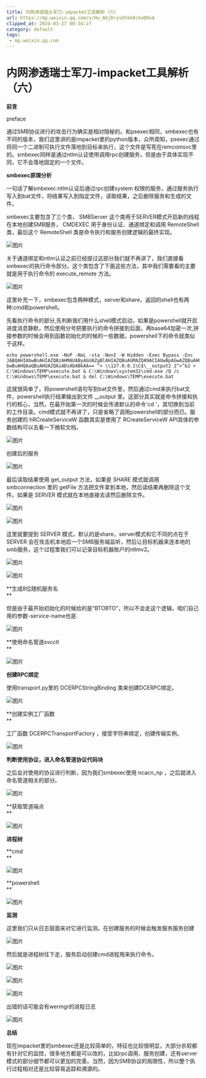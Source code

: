 ```yaml
---
title: 内网渗透瑞士军刀-impacket工具解析（六）
url: https://mp.weixin.qq.com/s/Hu_AbjDryvUYek8choDOnA
clipped_at: 2024-03-27 00:34:27
category: default
tags: 
 - mp.weixin.qq.com
---
```



# 内网渗透瑞士军刀-impacket工具解析（六）

  

  

  

**前言**

preface

通过SMB协议进行的攻击行为确实是相对隐秘的。和psexec相同，smbexec也有不同的版本，我们这里讲的是impacket里的python版本，众所周知，psexec通过将同一个二进制可执行文件落地到目标来执行，这个文件是写死在remcomsvc里的。smbexec同样是通过ntlm认证使用调用rpc创建服务，但是由于具体实现不同，它不会落地固定的一个文件。

  

**smbexec原理分析**  

  

一句话了解smbexec:ntlm认证后通过rpc创建system 权限的服务，通过服务执行写入到bat文件，将结果写入到指定文件，读取结果，之后删除服务和生成的文件。  

  

smbexec主要包含了三个类， SMBServer 这个类用于SERVER模式开启新的线程在本地创建SMB服务， CMDEXEC 用于身份认证、通道绑定和调用 RemoteShell 类，最后这个 RemoteShell 类是命令执行和服务创建逻辑的最终实现。  

  

![图片](assets/1711470867-3b00c9cb15bb4ad1a469ae45946c6bc9.webp)

  

关于通道绑定和ntlm认证之前已经提过这部分我们就不再讲了，我们直接看smbexec的执行命令部分。这个类包含了下面这些方法，其中我们需要看的主要就是用于执行命令的 execute\_remote 方法。  

  

![图片](assets/1711470867-003c9d87ef326b823e9ff7d7590d79b1.webp)

  

这里补充一下，smbexec包含两种模式，server和share，返回的shell也有两种:cmd和powershell。  

  

先看执行命令的部分,先判断我们用什么shell模式启动，如果是powershell就开启进度消息静默，然后使用分号把要执行的命令拼接到后面，再base64加密一次,拼接参数的时候会用到函数初始化的时候的一些数据，powershell下的命令就类似于这样。  

  

```plain
echo powershell.exe -NoP -NoL -sta -NonI -W Hidden -Exec Bypass -Enc
JABQAHIAbwBnAHIAZQBzAHMAUAByAGUAZgBlAHIAZQBuAGMAZQA9ACIAUwBpAGwAZQBuAHQAbAB5AEMA
bwBuAHQAaQBuAHUAZQAiADsAbABkAA== ^> \\127.0.0.1\C$\__output2 2^>^&1 >
C:\Windows\TEMP\execute.bat & C:\Windows\system32\cmd.exe /Q /c
C:\Windows\TEMP\execute.bat & del C:\Windows\TEMP\execute.bat
```

  

这就很简单了，将powershell语句写到bat文件里，然后通过cmd来执行bat文件，powershell执行结果输出到文件 \_\_output 里。这部分其实就是命令拼接和执行的核心，当然，在最开始第一次的时候会传递默认的命令'cd '，其切换到当前的工作目录。cmd模式就不再讲了，只是省略了调用powershell的部分而已。服务创建的 hRCreateServiceW 函数其实是使用了 RCreateServiceW API具体的参数结构可以去看一下微软文档，  

  

![图片](assets/1711470867-91a24a5d2d74666dfcb311a70e546265.webp)

  

创建后的服务

  

![图片](assets/1711470867-f8e82e579292a06028d3333bcf88d3c4.webp)

  

最后读取结果使用 get\_output 方法，如果是 SHARE 模式就调用 smbconnection 里的 getFile 方法把文件拿到本地，然后读结果再删除这个文件。如果是 SERVER 模式就在本地直接去读然后删除文件。  

  

![图片](assets/1711470867-ab24a446e80500e767970d5942af7ddb.webp)

  

![图片](assets/1711470867-82a9f73606f249638b209ee1dd160f51.webp)

  

这里就要提到 SERVER 模式，默认的是share，server模式和它不同的点在于 SERVER 会在攻击机本地启一个SMB服务端监听，然后让目标机器来连本地的smb服务，这个过程里我们可以记录目标机器账户的ntlmv2。  

  

![图片](assets/1711470867-5f8d17ca3b17259a54504bf6e379c079.webp)

  

![图片](assets/1711470867-c906effd38932aa477016021599652a5.webp)

  

**生成8位随机服务名  
**

但是由于最开始初始化的时候给的是“BTOBTO”，所以不会走这个逻辑，咱们自己用的参数-service-name也是.  

  

![图片](assets/1711470867-63eca2afcb36dbb5dbc1242052937249.webp)

  

**使用命名管道svcctl  
**

![图片](assets/1711470867-4ccc2b2d04a7ba64bd28eaa514444d4a.webp)

  

**创建RPC绑定**

使用transport.py里的 DCERPCStringBinding 类来创建DCERPC绑定。  

  

![图片](assets/1711470867-b536ec28e7ab68d740f12d87b2391ac9.webp)

  

**创建实例工厂函数  
**

工厂函数 DCERPCTransportFactory ，接受字符串绑定，创建传输实例。  

  

![图片](assets/1711470867-5fbf92624ea2a4d2c8e84cd45af19ce9.webp)

  

**判断使用协议，进入命名管道协议代码块**

之后会对使用的协议进行判断，因为我们smbexec使用 ncacn\_np ，之后就进入命名管道相关的部分。  

  

![图片](assets/1711470867-0b6070fde1054d8a6f8d4ef19581ff1c.webp)

  

**获取管道端点  
**

![图片](assets/1711470867-b30bf5e9807d95d6385b28442e2ceb8e.webp)

  

  

**进程树**  

**cmd  
**

![图片](assets/1711470867-868df15eb1f0b615b01818043e422cc6.webp)

**powershell  
**

![图片](assets/1711470867-e2d823069817ab223b484de5fe06cf7b.webp)

  

  

**监测**  

  

这里我们只从日志层面来对它进行监测。在创建服务的时候会触发服务服务创建  

  

![图片](assets/1711470867-1574c795958e0f247cbec5692a199817.webp)

  

然后就是进程树往下走，服务启动创建cmd进程用来执行命令。  

  

![图片](assets/1711470867-85352f672df9ef6a123f8ee061db217a.webp)

  

![图片](assets/1711470867-10cb6b2093c7176c9332f7fdd97fb6eb.webp)

  

![图片](assets/1711470867-2485053e41286e4f2e51c731d62e5562.webp)

  

出错的话可能会有wermgr的进程日志  

  

![图片](assets/1711470867-1adce35517e23db307d13be254f08507.webp)

  

  

**总结**  

  

现在impacket里的smbexec还是比较简单的，特征也比较很明显，大部分杀软都有针对它的监控，很多地方都是可以改的，比如rpc调用、服务创建，还有server模式的部分细节都可以更加的完善。当然，因为SMB协议的局限性，所以整个执行过程相对还是比较容易追踪和溯源的。  

  

  

[](http://mp.weixin.qq.com/s?__biz=MzkxNTEzMTA0Mw==&mid=2247493393&idx=1&sn=8fce0054925cc69d6eabc827042a43f6&chksm=c16178ddf616f1cbf9c6a61d8fcba4b3233d83cf4acb3446c97088efd909a456a356751dc136&scene=21#wechat_redirect)

  

[](http://mp.weixin.qq.com/s?__biz=MzkxNTEzMTA0Mw==&mid=2247493468&idx=1&sn=e5137d7a47ec7de4b39f1a1fe2789b3a&chksm=c1617890f616f1866beea59a3894ddeb4e07107976212376ef7476b0dcf149bd7e8ab26582a0&scene=21#wechat_redirect)

  

[](http://mp.weixin.qq.com/s?__biz=MzkxNTEzMTA0Mw==&mid=2247493609&idx=1&sn=5af3d71755ede7435c10fd280a5fbaf0&chksm=c1617825f616f133ccd617e98534ddea2d43d332ba3540e00bd46a612e583e873c60d4fb63bd&scene=21#wechat_redirect)

  

[](http://mp.weixin.qq.com/s?__biz=MzkxNTEzMTA0Mw==&mid=2247494259&idx=1&sn=fabc3b5aa92e25b64e38dfd54468b70a&chksm=c16175bff616fca95206483b15c4679ad12c159ab15bdd10bd9b6372ab71d070f6327bf476fc&scene=21#wechat_redirect)

  

[](http://mp.weixin.qq.com/s?__biz=MzkxNTEzMTA0Mw==&mid=2247494429&idx=1&sn=9f2bca983297a5fc968547f4663d2ac7&chksm=c16174d1f616fdc77bc935ac63229ac7f49ffd27686736755e989fdcc28764daa9bb548813ec&scene=21#wechat_redirect)